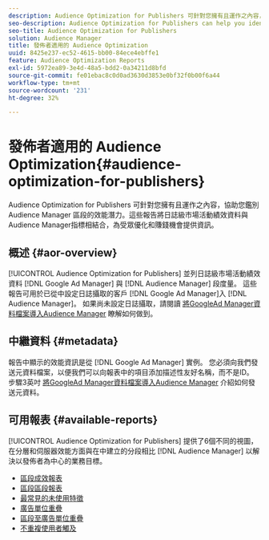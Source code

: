 ```yaml
---
description: Audience Optimization for Publishers 可針對您擁有且運作之內容，協助您鑑別 Audience Manager 區段的效能潛力。這些報告將日誌級市場活動績效資料與Audience Manager指標相結合，為受眾優化和賺錢機會提供資訊。
seo-description: Audience Optimization for Publishers can help you identify potential performance opportunities for Audience Manager segments on your owned and operated content. These reports combine log-level campaign performance data with Audience Manager metrics to inform audience optimizations and monetization opportunities.
seo-title: Audience Optimization for Publishers
solution: Audience Manager
title: 發佈者適用的 Audience Optimization
uuid: 8425e237-ec52-4615-bb00-84ece4ebffe1
feature: Audience Optimization Reports
exl-id: 5972ea89-3e4d-48a5-bdd2-0a34211d8bfd
source-git-commit: fe01ebac8c0d0ad3630d3853e0bf32f0b00f6a44
workflow-type: tm+mt
source-wordcount: '231'
ht-degree: 32%

---
```


# 發佈者適用的 Audience Optimization{#audience-optimization-for-publishers}

Audience Optimization for Publishers 可針對您擁有且運作之內容，協助您鑑別 Audience Manager 區段的效能潛力。這些報告將日誌級市場活動績效資料與Audience Manager指標相結合，為受眾優化和賺錢機會提供資訊。

## 概述 {#aor-overview}

[!UICONTROL Audience Optimization for Publishers] 並列日誌級市場活動績效資料 [!DNL Google Ad Manager] 與 [!DNL Audience Manager] 段度量。 這些報告可用於已從中設定日誌攝取的客戶 [!DNL Google Ad Manager]入 [!DNL Audience Manager]。 如果尚未設定日誌攝取，請閱讀 [將GoogleAd Manager資料檔案導入Audience Manager](import-dfp.md) 瞭解如何做到。

## 中繼資料 {#metadata}

報告中顯示的效能資訊是從 [!DNL Google Ad Manager] 實例。 您必須向我們發送元資料檔案，以便我們可以向報表中的項目添加描述性友好名稱，而不是ID。 步驟3英吋 [將GoogleAd Manager資料檔案導入Audience Manager](../../../reporting/audience-optimization-reports/aor-publishers/import-dfp.md) 介紹如何發送元資料。

## 可用報表 {#available-reports}

[!UICONTROL Audience Optimization for Publishers] 提供了6個不同的視圖，在分層和伺服器效能方面與在中建立的分段相比 [!DNL Audience Manager] 以解決以發佈者為中心的業務目標。

+ [區段成效報表](publisher-segment-performance.md)
+ [區段區段報表](publisher-segment-trends.md)
+ [最常見的未使用特徵](publisher-top-unused-traits.md)
+ [廣告單位重疊](publisher-ad-unit-overlap.md)
+ [區段至廣告單位重疊](publisher-segment-ad-unit-overlap.md)
+ [不重複使用者觸及](publisher-unique-reach.md)
